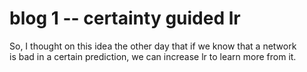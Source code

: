 # blog 1 -- certainty guided lr

So, I thought on this idea the other day that if we know that a network  
is bad in a certain prediction, we can increase lr to learn more from it.